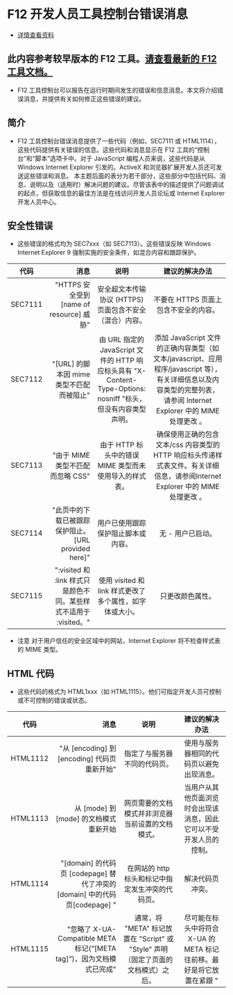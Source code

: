 # F12 开发人员工具控制台错误消息
- [详情查看资料](http://blog.csdn.net/xingxing1828/article/details/38386247)
## 此内容参考较早版本的 F12 工具。[请查看最新的 F12 工具文档。](https://docs.microsoft.com/en-us/microsoft-edge/f12-devtools-guide)
- F12 工具控制台可以报告在运行时期间发生的错误和信息消息。本文将介绍错误消息，并提供有关如何修正这些错误的建议。
## 简介
- F12 工具控制台错误消息提供了一些代码（例如，SEC7111 或 HTML1114），这些代码提供有关错误的信息。这些代码和消息显示在 F12 工具的“控制台”和“脚本”选项卡中。对于 JavaScript 编程人员来说，这些代码是从 Windows Internet Explorer 引发的。ActiveX 和浏览器扩展开发人员还可发送这些错误和消息。
本主题后面的表分为若干部分，这些部分中包括代码、消息、说明以及（适用时）解决问题的建议。尽管该表中的描述提供了问题调试的起点，但获取信息的最佳方法是在线访问开发人员论坛或 Internet Explorer 开发人员中心。

## 安全性错误
- 这些错误的格式均为 SEC7xxx（如 SEC7113）。这些错误反映 Windows Internet Explorer 9 强制实施的安全条件，如混合内容和跟踪保护。


| 代码        |  消息  |  说明  |  建议的解决办法  |
| --------   | -----:   | :----: | :----: |
| SEC7111    | "HTTPS 安全受到 [name of resource] 威胁" |   安全超文本传输协议 (HTTPS) 页面包含不安全（混合）内容。    |   不要在 HTTPS 页面上包含不安全的内容。    |
| SEC7112    | "[URL] 的脚本因 mime 类型不匹配而被阻止"  |   由 URL 指定的 JavaScript 文件的 HTTP 响应标头具有 "X-Content-Type-Options: nosniff "标头，但没有内容类型声明。    |   添加 JavaScript 文件的正确内容类型（如文本/javascript、应用程序/javascript 等），有关详细信息以及内容类型的完整列表，请参阅 Internet Explorer 中的 MIME 处理更改 。   |
| SEC7113    | "由于 MIME 类型不匹配而忽略 CSS"  |   由于 HTTP 标头中的错误 MIME 类型而未使用导入的样式表。   |   确保使用正确的包含文本/css 内容类型的 HTTP 响应标头传递样式表文件。有关详细信息，请参阅Internet Explorer 中的 MIME 处理更改 。   |
| SEC7114    | "此页中的下载已被跟踪保护阻止。[URL provided here]" |  用户已使用跟踪保护阻止脚本或内容。  |  无 - 用户已启动。   |
| SEC7115    | ":visited 和 :link 样式只是颜色不同。某些样式不适用于 :visited。" |   使用 visited 和 link 样式更改了多个属性，如字体或大小。   |   只更改颜色属性。   |

- 注意  对于用户信任的安全区域中的网站，Internet Explorer 将不检查样式表的 MIME 类型。

## HTML 代码
- 这些代码的格式为 HTML1xxx（如 HTML1115）。他们可指定开发人员可控制或不可控制的错误或状态。

| 代码        |  消息  |  说明  |  建议的解决办法  |
| --------   | -----:   | :----: | :----: |
| HTML1112 | "从 [encoding] 到  [encoding] 代码页重新开始" |  指定了与服务器不同的代码页。  |  使用与服务器相同的代码页以避免出现消息。  |
| HTML1113 | 从 [mode] 到 [mode] 的文档模式重新开始 |  网页需要的文档模式并非浏览器当前设置的文档模式。  |  当用户从其他页面浏览时会出现该消息，因此它可以不受开发人员的控制。  |
| HTML1114 | "[domain] 的代码页 [codepage] 替代了冲突的 [domain] 中的代码页[codepage] " |  在网站的 http 标头和标记中指定发生冲突的代码页。  |   解决代码页冲突。 |
| HTML1115 | "忽略了 X-UA-Compatible META 标记(“[META tag]”)，因为文档模式已完成" |  通常，将 "META" 标记放置在 "Script" 或 "Style" 声明（固定了页面的文档模式）之后。  |  尽可能在标头中将符合 X-UA 的 META 标记往前移。最好是将它放置在紧跟 "<title>" 和字符集值之后。  |
| HTML1116 | "符合 X-UA 的 META 标记 （“[META tag]”）由于前面符合 X-UA 的 META 标记 (“[META tag]”)而忽略" |  在源代码的 "<head>" 部分中，有多个"符合 X-UA 的 ""META" 标记。 |  除了留下一个"符合 X-UA 的 META" 标记之外，其他标记全部删除，并确保它尽可能位于标头的前面。最好是将它放置在紧跟 "<title>" 和字符集值之后。  |
| HTML1200 | "[domain] 位于 Internet Explorer 9 兼容性视图列表 (‘[path to local Compatibility View List]’)上。" |  用户已启动。 |
| HTML1201 | "[domain] 是你添加到“兼容性视图”的网站。" |  用户已单击当前网站的“兼容性视图”按钮或已通过“兼容性视图设置”添加该网站。 |  除了留下一个"符合 X-UA 的 META" 标记之外，其他标记全部删除，并确保它尽可能位于标头的前面。最好是将它放置在紧跟 "<title>" 和字符集值之后。  |
| HTML1202 | "[domain] 正在“兼容性视图”中运行，因为已选中“在兼容性视图中显示 Intranet 站点”。" |  用户已选中“兼容性视图设置”中的“在兼容性视图中显示 Intranet 站点”复选框。 |  用户需要按 Alt + T，单击“兼容性视图设置”，然后清除“在兼容性视图中显示 Intranet 站点”复选框。 |
| HTML1203 | "[domain] 已通过组策略配置为在“兼容性视图”中运行。" |  网络管理员已指定网页将在“兼容性视图”中运行。 |  用户需要与网络管理员联系。  |
| HTML1204 | "[domain] 正在“兼容性视图”中运行，因为已选中“在兼容性视图中显示所有网站”。" |  用户已选中“兼容性视图设置”中的“在兼容性视图中显示所有网站”复选框。 | 用户需要按 Alt + T，单击“兼容性视图设置”，然后清除“在兼容性视图中显示所有网站”复选框。  |
| HTML1300 | "发生导航" |  导航至新页面，或者当前页面已刷新。 | 这是一个信息消息，不是错误。若要筛选此消息，右键单击控制台窗格，单击“筛选”，然后取消选中“信息”。 |

## HTML5 分析程序警告
- 以下警告可能在 HTML 分析期间执行的验证过程中出现。这些警告不一定意味着页面受损，但所提供的 HTML 根据 HTML5 标准无效。按照较早版本 HTML 或 XHTML 规格创建的内容在 Html5 中可能无效，特别是在 DOCTYPE 的使用方面。有关详细信息，请参阅创建标准化网站。
- 这些警告的常见原因包括缺失或多余字符，以及标记不匹配。当解决了这些警告之后，与较早浏览器的兼容性，以及网页对 HTML5 标准的遵从性都将提高。为帮助标识警告源，Internet Explorer 包含了行和字符偏移信息，以及指向问题发生位置的链接。

| 代码  |  消息  |  
| --------  |  -----  | 
| HTML1400 | "数字字符引用的开始字符不符合要求，应为: [0-9]。" |
| HTML1401 | "十六进制数字字符引用的开始字符不符合要求，应为: [0-9]、[a-f] 或 [A-F]。" |
HTML1402 | "字符引用缺少结束分号“;”。"
HTML1403 | "数字字符引用未解析为有效字符。"
HTML1404 | "无法识别的命名字符引用。"
HTML1405 | "无效字符: U+0000 NULL。不应使用 Null 字符。"
HTML1406 | "无效的开始标记:“<?”。问号不应用作开始标记。"
HTML1407 | "无效的标记名称。第一个字符应为 [a-zA-Z]。"
HTML1408 | "无效的结束标记“</>”。结束标记不应为空。"
HTML1409 | "无效的属性名称字符。属性名称不应包含 (")、(')、(<) 或 (=)。"
HTML1410 | "未加引号的无效属性值。未加引号的属性值不应包含 (")、(')、(<)、(=) 或 (`)。"
HTML1411 | "文件结尾不符合要求。"
HTML1412 | "注释格式不正确。注释应以“<!--”开始。"
HTML1413 | "不符合要求的字符: U+003E GREATER-THAN SIGN (>)"
HTML1414 | "不符合要求的字符: U+0021 EXCLAMATION MARK (!)"
HTML1415 | "不符合要求的字符: U+002D HYPHEN-MINUS (-)"
HTML1416 | "注释结尾的字符不符合要求。应为“-->”。"
HTML1417 | "空 DOCTYPE。最短的有效 doctype 为“<!DOCTYPE html>”。"
HTML1418 | "DOCTYPE 中出现不符合要求的字符。"
HTML1419 | "DOCTYPE 中出现不符合要求的关键字。关键字应为“PUBLIC”或“SYSTEM”。"
HTML1420 | "“PUBLIC”或“SYSTEM”关键字之后不应为引号。应为空格。"
HTML1421 | "结束标记的格式不正确。结束标记不应包含属性。"
HTML1422 | "开始标记的格式不正确。自结束斜线后应跟随 U+003E GREATER-THAN SIGN (>)。"
HTML1423 | "开始标记的格式不正确。属性应由空格分隔。"
HTML1424 | "无效字符 "
HTML1500 | "标记无法自结束。请使用显式结束标记。"
HTML1501 | "文件结尾不符合要求。"
HTML1502 | "DOCTYPE 不符合要求。只允许一个 DOCTYPE，并且它必须出现在所有元素之前。"
HTML1503 | "开始标记不符合要求。"
HTML1504 | "结束标记不符合要求。"
HTML1505 | "字符标记不符合要求。"
HTML1506 | "标记不符合要求。"
HTML1507 | "不符合要求的字符: U+0000 NULL。不应使用 Null 字符。"
HTML1508 | "不匹配的结束标记。"
HTML1509 | "不匹配的结束标记。"
HTML1510 | "所需节点不在作用域内。"
HTML1511 | "在“<head>”之外出现不符合要求的头级元素。"
HTML1512 | "不匹配的结束标记。"
HTML1513 | "找到多余的“\<html>”标记。每个文档中只应存在一个“\<html>”标记。"
HTML1514 | "找到多余的“\<body>”标记。每个文档中只应存在一个“\<body>”标记。"
HTML1515 | "在文档中极其靠后的位置找到“\<frameset>”。此标记应在创建“\<body>”之前出现。"
HTML1516 | "无效嵌套。类似“\<h1>”或“\<h2>”这样的头标记不应置于另一个头标记内。"
HTML1517 | "无效嵌套。“\<form>”标记标记不应置于另一个“\<form>”内。"
HTML1518 | "无效嵌套。“\<button>”标记不应置于另一个“\<button>”内。"
HTML1519 | "无效嵌套。“\<a>”标记不应置于另一个“\<a>”内。"
HTML1520 | "不符合要求的开始标记:“\<isindex>”元素已被弃用，因此不应使用。"
HTML1521 | "不符合要求的“\</body>”或文件结尾。在文档结束之前，所有具有开始标记的元素都应正确结束。"
HTML1522 | "无效的结束标记:“\</br>”。请改为使用“\<br>”或“\<br/>”。"
HTML1523 | "重叠的结束标记。标记的结构应为“<b><i></i></b>”，而不是“<b><i></b></i>”。"
HTML1524 | "无效的 DOCTYPE。最短的有效 doctype 为“<!DOCTYPE html>”。"
HTML1525 | "在外部内容(MathML/SVG)中发现不符合要求的 HTML 标记。"
HTML1526 | "无效嵌套。“<nobr>”标记不应置于另一个“<nobr>”内。"
HTML1527 | "应为 DOCTYPE。最短的有效 doctype 为“<!DOCTYPE html>”。"
HTML1528 | "HTML 内容中出现不符合要求的“<image>”。请改用“<img>”。"
HTML1529 | "xmlns:xlink 属性值无效。该值必须是“http://www.w3.org/1999/xlink”。"
HTML1530 | "在结构化表元素中发现文本。表文本只能放在“<caption>”、“\<td>”或“\<th>”元素中。"
HTML1531 | "xmlns 属性值无效。对于 SVG 元素，该值必须是“http://www.w3.org/2000/svg”。"
HTML1532 | "xmlns 属性值无效。对于 MathML 元素，该值必须是“http://www.w3.org/1998/Math/MathML”。"

## CSS 代码
- 这些错误的格式为 CSS31xx 并且与 "Web 开放字体格式 (WOFF)" 和 "嵌入式 OpenType 字体 (EOT)" 源和主机服务器问题有关。

| 代码 | 消息 | 描述 | 建议解决办法 |
| --- | --- | --- | --- |
CSS3111 | "@font-face 遇到未知错误" | 级联样式表 (CSS) 字体的 "Web 开放字体格式 (WOFF)" 和 "嵌入式 OpenType 字体 (EOT)" 遇到未知问题。 | 检查 "WOFF" 字体的源。尝试其他字体或源看是否还出现问题。
CSS3112 | "@font-face 未通过 WOFF 完整性检查" | "Web 开放字体格式 (WOFF)" 字体可能已损坏、不完整或者不是正确的格式。 | 检查字体的源。尝试已知正确的字体或源看是否还出现问题。
CSS3113 | "@font-face 在文档来源和 EOT 根字符串之间不匹配" | 无法使用该字体，因为"嵌入式 OpenType 字体 (EOT)" 中的 URL(rootstring) 与使用该字体的文档的域不匹配。 | "EOT" rootstring 中的 URL 校验和可能不正确、指示该字体已损坏或者该字体的 URL 已改变。确保字体已授权，或对将使用这些字体的网站具有相应的权限。
CSS3114 | "@font-face 未通过 OpenType 嵌入式权限检查。权限必须可安装。" | 字体没有通过当前网页安装的权限。 | 请获取正确的权限或嵌入该字体的授权。
CSS3115 | "@font-face 无法加载无效的 OpenType 字体。" | 对于这种使用，该字体无效。 | 请获取当前有效字体的权限或授权。
CSS3116 | "@font-face 跨源请求失败。无 Access-Control-Allow-Origin 标头。" | 该字体可能未配置为跨域访问。 | 字体与文档不是同一个源。请通过使用 "Access-Control-Allow-Origin"HTTP 标头确保处理该字体的主机允许使用该字体。
CSS3117 | "@font-face 跨源请求失败。资源访问受限。" | "Access-Control-Allow-Origin" 标头可能未正确配置或者字体主机可能不允许你的页面使用该字体。| 请确保正确的权限并且正确配置对处理字体的主机具有跨域访问源的 HTTP 响应标头。

## 可缩放向量图形 (SVG) 代码
- F12 工具当前不支持广泛的 SVG 调试，但显示了几条控制台消息可帮助调试 SVG 代码。

代码 | 消息 | 描述 | 建议解决办法
| --- | --- | --- | --- |
SVG5601 | "SVG 路径数据的格式不正确并且可能未完全解析。" | SVG Path 字符串格式不正确，或者包含无法识别的命令。 | 检查命令的格式。
SVG5602 | "SVG 点列表的格式不正确并且可能未完全解析。" | 用于元素的点列表（如 polyline）的格式不正确。 | 确保这些点是完

## 脚本代码
- F12 工具中还报告了 JavaScript 运行时错误。这些错误的格式为 SCRIPT50xx（如 SCRIPT5001）。将在 JavaScript 错误页面上对这些错误进行说明。

## XML 代码
- F12 工具控制台可以报告 XML 代码。这些错误的格式为 XML5xxx（如 XML5603）。有关 XML 的详细信息，请参阅 XmlLite 参考。

| 代码 | 消息 |
| --- | --- |
XML5001 | "正在应用集成的 XSLT 处理。"
XML5601 | "MX_E_MX"
XML5602 | "输入意外结束。"
XML5603 | "无法识别编码。"
XML5604 | "无法切换编码。"
XML5605 | "无法识别输入编码签名。"
XML5606 | "WC_E_WC"
XML5607 | "应为空格。"
XML5608 | "应为分号。"
XML5609 | "应为“>”。"
XML5610 | "应为引号字符。"
XML5611 | "应为“=”。"
XML5612 | "属性值中不允许使用 < 字符。"
XML5613 | "应为十六进制数字。"
XML5614 | "应为十进制数字。"
XML5615 | "应为“[”。"
XML5616 | "应为“(”。"
XML5617 | "XML 字符非法。"
XML5618 | "名称字符非法。"
XML5619 | "文档语法不正确。"
XML5620 | "CDATA 部分语法不正确。"
XML5621 | "注释语法不正确。"
XML5622 | "条件部分语法不正确。"
XML5623 | "ATTLIST 声明语法不正确。"
XML5624 | "DOCTYPE 声明语法不正确。"
XML5625 | "ELEMENT 声明语法不正确。"
XML5626 | "ENTITY 声明语法不正确。"
XML5627 | "NOTATION 声明语法不正确。"
XML5628 | "应为“NDATA”。"
XML5629 | "应为“PUBLIC”。"
XML5630 | "应为“SYSTEM”。"
XML5631 | "名称无效。"
XML5632 | "只允许一个根元素。"
XML5633 | "结束标记名称与对应的开始标记名称不匹配。"
XML5634 | "此元素上已存在一个同名的属性。"
XML5635 | "仅允许在文件开头使用 XML 声明。"
XML5636 | "前导“xml”。"
XML5637 | "文本声明语法不正确。"
XML5638 | "XML 声明语法不正确。"
XML5639 | "编码名称语法不正确。"
XML5640 | "公共标识符语法不正确。"
XML5641 | "内部 DTD 子集中的标记声明内不允许使用参数实体引用。"
XML5642 | "各标记声明之间使用的参数实体引用的替换文本自身必须包含一系列完整的标记声明。"
XML5643 | "解析的实体不得包含对自身的直接或间接引用。"
XML5644 | "指定实体的内容格式不正确。"
XML5645 | "指定的实体尚未进行声明。"
XML5646 | "实体引用不能包含未经解析的实体的名称。"
XML5647 | "属性值不得包含对外部实体的直接或间接引用。"
XML5648 | "处理指令语法不正确。"
XML5649 | "系统标识符语法不正确。"
XML5650 | "应为问号 (?)。"
XML5651 | "不得在元素内容中使用 CDATA-section-close 分隔符“]]>”。"
XML5652 | "并未读取所有数据块。"
XML5653 | "DTD 已找到，但被禁止。"
XML5654 | "找到的 xml:space 属性的值无效。有效值是“preserve”或“default”。"
XML5655 | "NC_E_NC"
XML5656 | "限定名称字符非法。"
XML5657 | "限定名称中不得出现多个冒号“:”。"
XML5658 | "名称中不得出现冒号“:”。"
XML5659 | "已声明前缀。"
XML5660 | "指定的前缀尚未进行声明。"
XML5661 | "非默认命名空间声明不得包含空 URI。"
XML5662 | "“xml”前缀是保留项，必须具有 URI“http://www.w3.org/XML/1998/namespace”。"
XML5663 | "“xmlns”前缀保留供 XML 使用。"
XML5664 | "只能将 xml 命名空间 URI (http://www.w3.org/XML/1998/namespace) 分配给前缀“xml”。"
XML5665 | "xmlns 命名空间 URI (http://www.w3.org/2000/xmlns/) 已保留，不得使用。"
XML5666 | "SC_E_SC"
XML5667 | "超出了最大的嵌套元素深度。"
XML5668 | "超出了最大的实体扩展数。"
XML5669 | "WR_E_WR"
XML5670 | "WR_E_NONWHITESPACE：编写器：指定的字符串不是空格。"
XML5671 | "WR_E_NSPREFIXDECLARED：编写器：命名空间前缀已与另一个命名空间一起声明。"
XML5672 | "WR_E_NSPREFIXWITHEMPTYNSURI：编写器：无法将前缀与空命名空间 URI 一起使用。"
XML5673 | "WR_E_DUPLICATEATTRIBUTE：编写器：属性重复。"
XML5674 | "WR_E_XMLNSPREFIXDECLARATION：编写器：无法重新定义 xmlns 前缀。"
XML5675 | "WR_E_XMLPREFIXDECLARATION：编写器：xml 前缀必须具有 http://www.w3.org/XML/1998/namespace URI。"
XML5676 | "WR_E_XMLURIDECLARATION：编写器：xml 命名空间 URI (http://www.w3.org/XML/1998/namespace)只能分配给前缀“xml”。"
XML5677 | "WR_E_XMLNSURIDECLARATION：编写器：xmlns 命名空间 URI (http://www.w3.org/2000/xmlns/) 保留，不得使用。"
XML5678 | "WR_E_NAMESPACEUNDECLARED：编写器：未声明命名空间。"
XML5679 | "WR_E_INVALIDXMLSPACE：编写器：xml:space 属性的值无效（允许的值是“default”和“preserve”）。"
XML5680 | "WR_E_INVALIDACTION：编写器：执行请求的操作将导致 XML 文档无效。"
XML5681 | "WR_E_INVALIDSURROGATEPAIR：编写器：输入包含的代理对无效或不完整。"
XML5682 | "字符实体中包含意外字符。应为十进制数字。"
XML5683 | "字符实体中包含意外字符。应为十六进制数字。"
XML5684 | "指定字符实体的 Unicode 值无效。"
XML5685 | "编码无效。"
XML5686 | "意外的 XML 错误。"
